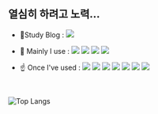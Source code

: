 ## 열심히 하려고 노력...

<!--
**HwaJong-N/HwaJong-N** is a ✨ _special_ ✨ repository because its `README.md` (this file) appears on your GitHub profile.

Here are some ideas to get you started:

- 🔭 I’m currently working on ...
- 🌱 I’m currently learning ...
- 👯 I’m looking to collaborate on ...
- 🤔 I’m looking for help with ...
- 💬 Ask me about ...
- 📫 How to reach me: ...
- 😄 Pronouns: ...
- ⚡ Fun fact: ...
-->





* 📝Study Blog :  <a href="https://velog.io/@hj_"><img src="https://img.shields.io/badge/Velog-20C997?&style=flat&logo=Velog&logoColor=white&"/></a>



* 📌 Mainly I use : <img src="https://img.shields.io/badge/Java-007396.svg?&style=flat&logo=Java&logoColor=white"/> <img src="https://img.shields.io/badge/Spring-6DB33F.svg?&style=flat&logo=Spring&logoColor=white"/> <img src="https://img.shields.io/badge/Spring Boot-6DB33F.svg?&style=flat&logo=Spring Boot&logoColor=white"/> <img src="https://img.shields.io/badge/H2-004088.svg?&style=flat&logoColor=white"/> 



* ☝ Once I've used : <img src="https://img.shields.io/badge/Python-3776AB?&style=flat&logo=Python&logoColor=white"/> <img src="https://img.shields.io/badge/HTML5-E34F26.svg?&style=flat&logo=HTML5&logoColor=white"/> <img src="https://img.shields.io/badge/CSS3-1572B6.svg?&style=flat&logo=CSS3&logoColor=white"/> <img src="https://img.shields.io/badge/BootStrap-7952B3.svg?&style=flat&logo=BootStrap&logoColor=white"/> <img src="https://img.shields.io/badge/JavaScript-F7DF1E?&style=flat&logo=JavaScript&logoColor=white"/> <img src="https://img.shields.io/badge/PostgreSQl-4169E1?&style=flat&logo=PostgreSQl&logoColor=white"/> <img src="https://img.shields.io/badge/Microsoft SQL Server-CC2927?&style=flat&logo=Microsoft SQL Server&logoColor=white"/>


<br>



![Top Langs](https://github-readme-stats.vercel.app/api/top-langs/?username=HwaJong-N&layout=compact&theme=tokyonight&lang_count=6)




